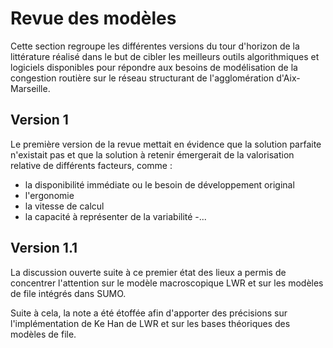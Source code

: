 # Revue des modèles

Cette section regroupe les différentes versions du tour d'horizon de la littérature réalisé dans le but de cibler les meilleurs outils algorithmiques et logiciels disponibles pour répondre aux besoins de modélisation de la congestion routière sur le réseau structurant de l'agglomération d'Aix-Marseille.

## Version 1
Le première version de la revue mettait en évidence que la solution parfaite n'existait pas et que la solution à retenir émergerait de la valorisation relative de différents facteurs, comme :
- la disponibilité immédiate ou le besoin de développement original
- l'ergonomie
- la vitesse de calcul
- la capacité à représenter de la variabilité
-...

## Version 1.1
La discussion ouverte suite à ce premier état des lieux a permis de concentrer l'attention sur le modèle macroscopique LWR et sur les modèles de file intégrés dans SUMO.

Suite à cela, la note a été étoffée afin d'apporter des précisions sur l'implémentation de Ke Han de LWR et sur les bases théoriques des modèles de file.

